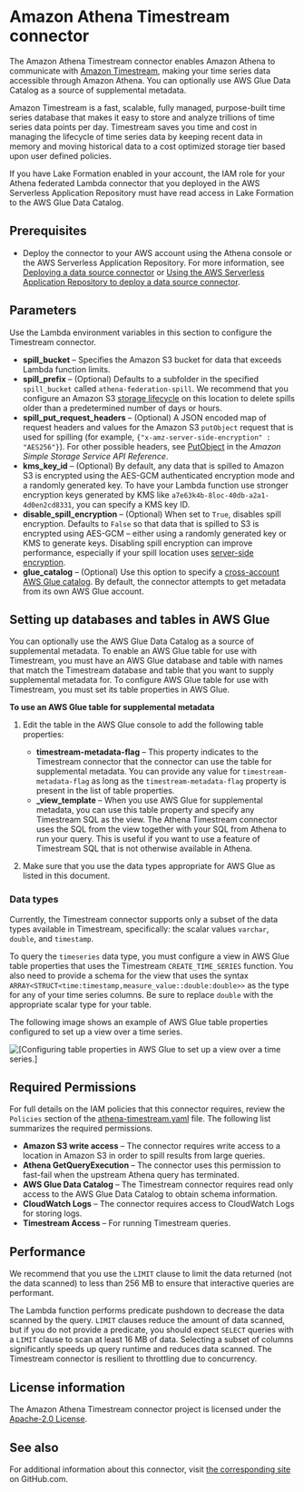 # Amazon Athena Timestream connector<a name="connectors-timestream"></a>

The Amazon Athena Timestream connector enables Amazon Athena to communicate with [Amazon Timestream](http://aws.amazon.com/timestream/), making your time series data accessible through Amazon Athena\. You can optionally use AWS Glue Data Catalog as a source of supplemental metadata\.

Amazon Timestream is a fast, scalable, fully managed, purpose\-built time series database that makes it easy to store and analyze trillions of time series data points per day\. Timestream saves you time and cost in managing the lifecycle of time series data by keeping recent data in memory and moving historical data to a cost optimized storage tier based upon user defined policies\.

If you have Lake Formation enabled in your account, the IAM role for your Athena federated Lambda connector that you deployed in the AWS Serverless Application Repository must have read access in Lake Formation to the AWS Glue Data Catalog\.

## Prerequisites<a name="connectors-timestream-prerequisites"></a>
+ Deploy the connector to your AWS account using the Athena console or the AWS Serverless Application Repository\. For more information, see [Deploying a data source connector](connect-to-a-data-source-lambda.md) or [Using the AWS Serverless Application Repository to deploy a data source connector](connect-data-source-serverless-app-repo.md)\.

## Parameters<a name="connectors-timestream-parameters"></a>

Use the Lambda environment variables in this section to configure the Timestream connector\.
+ **spill\_bucket** – Specifies the Amazon S3 bucket for data that exceeds Lambda function limits\.
+ **spill\_prefix** – \(Optional\) Defaults to a subfolder in the specified `spill_bucket` called `athena-federation-spill`\. We recommend that you configure an Amazon S3 [storage lifecycle](https://docs.aws.amazon.com/AmazonS3/latest/userguide/object-lifecycle-mgmt.html) on this location to delete spills older than a predetermined number of days or hours\.
+ **spill\_put\_request\_headers** – \(Optional\) A JSON encoded map of request headers and values for the Amazon S3 `putObject` request that is used for spilling \(for example, `{"x-amz-server-side-encryption" : "AES256"}`\)\. For other possible headers, see [PutObject](https://docs.aws.amazon.com/AmazonS3/latest/API/API_PutObject.html) in the *Amazon Simple Storage Service API Reference*\.
+ **kms\_key\_id** – \(Optional\) By default, any data that is spilled to Amazon S3 is encrypted using the AES\-GCM authenticated encryption mode and a randomly generated key\. To have your Lambda function use stronger encryption keys generated by KMS like `a7e63k4b-8loc-40db-a2a1-4d0en2cd8331`, you can specify a KMS key ID\.
+ **disable\_spill\_encryption** – \(Optional\) When set to `True`, disables spill encryption\. Defaults to `False` so that data that is spilled to S3 is encrypted using AES\-GCM – either using a randomly generated key or KMS to generate keys\. Disabling spill encryption can improve performance, especially if your spill location uses [server\-side encryption](https://docs.aws.amazon.com/AmazonS3/latest/userguide/serv-side-encryption.html)\.
+ **glue\_catalog** – \(Optional\) Use this option to specify a [cross\-account AWS Glue catalog](data-sources-glue-cross-account.md)\. By default, the connector attempts to get metadata from its own AWS Glue account\.

## Setting up databases and tables in AWS Glue<a name="connectors-timestream-setting-up-databases-and-tables-in-aws-glue"></a>

You can optionally use the AWS Glue Data Catalog as a source of supplemental metadata\. To enable an AWS Glue table for use with Timestream, you must have an AWS Glue database and table with names that match the Timestream database and table that you want to supply supplemental metadata for\. To configure AWS Glue table for use with Timestream, you must set its table properties in AWS Glue\.

**To use an AWS Glue table for supplemental metadata**

1. Edit the table in the AWS Glue console to add the following table properties:
   + **timestream\-metadata\-flag** – This property indicates to the Timestream connector that the connector can use the table for supplemental metadata\. You can provide any value for `timestream-metadata-flag` as long as the `timestream-metadata-flag` property is present in the list of table properties\.
   + **\_view\_template** – When you use AWS Glue for supplemental metadata, you can use this table property and specify any Timestream SQL as the view\. The Athena Timestream connector uses the SQL from the view together with your SQL from Athena to run your query\. This is useful if you want to use a feature of Timestream SQL that is not otherwise available in Athena\.

1. Make sure that you use the data types appropriate for AWS Glue as listed in this document\.

### Data types<a name="connectors-timestream-data-types"></a>

Currently, the Timestream connector supports only a subset of the data types available in Timestream, specifically: the scalar values `varchar`, `double`, and `timestamp`\.

To query the `timeseries` data type, you must configure a view in AWS Glue table properties that uses the Timestream `CREATE_TIME_SERIES` function\. You also need to provide a schema for the view that uses the syntax `ARRAY<STRUCT<time:timestamp,measure_value::double:double>>` as the type for any of your time series columns\. Be sure to replace `double` with the appropriate scalar type for your table\.

The following image shows an example of AWS Glue table properties configured to set up a view over a time series\.

![\[Configuring table properties in AWS Glue to set up a view over a time series.\]](http://docs.aws.amazon.com/athena/latest/ug/images/connectors-timestream-1.png)

## Required Permissions<a name="connectors-timestream-required-permissions"></a>

For full details on the IAM policies that this connector requires, review the `Policies` section of the [athena\-timestream\.yaml](https://github.com/awslabs/aws-athena-query-federation/blob/master/athena-timestream/athena-timestream.yaml) file\. The following list summarizes the required permissions\.
+ **Amazon S3 write access** – The connector requires write access to a location in Amazon S3 in order to spill results from large queries\.
+ **Athena GetQueryExecution** – The connector uses this permission to fast\-fail when the upstream Athena query has terminated\.
+ **AWS Glue Data Catalog** – The Timestream connector requires read only access to the AWS Glue Data Catalog to obtain schema information\.
+ **CloudWatch Logs** – The connector requires access to CloudWatch Logs for storing logs\.
+ **Timestream Access** – For running Timestream queries\.

## Performance<a name="connectors-timestream-performance"></a>

We recommend that you use the `LIMIT` clause to limit the data returned \(not the data scanned\) to less than 256 MB to ensure that interactive queries are performant\.

The Lambda function performs predicate pushdown to decrease the data scanned by the query\. `LIMIT` clauses reduce the amount of data scanned, but if you do not provide a predicate, you should expect `SELECT` queries with a `LIMIT` clause to scan at least 16 MB of data\. Selecting a subset of columns significantly speeds up query runtime and reduces data scanned\. The Timestream connector is resilient to throttling due to concurrency\.

## License information<a name="connectors-timestream-license-information"></a>

The Amazon Athena Timestream connector project is licensed under the [Apache\-2\.0 License](https://www.apache.org/licenses/LICENSE-2.0.html)\.

## See also<a name="connectors-timestream-see-also"></a>

For additional information about this connector, visit [the corresponding site](https://github.com/awslabs/aws-athena-query-federation/tree/master/athena-timestream) on GitHub\.com\.